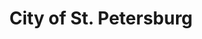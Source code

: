 ---
title: City of St. Petersburg
state: Florida
description: The data is supplied by the City of St. Petersburg.
logo: https://upload.wikimedia.org/wikipedia/commons/thumb/e/e5/Seal_of_St._Petersburg%2C_Florida.svg/200px-Seal_of_St._Petersburg%2C_Florida.svg.png
---